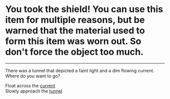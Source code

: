 # You took the shield! You can use this item for multiple reasons, but be warned that the material used to form this item was worn out. So don't force the object too much.

---

There was a tunnel that depicted a faint light and a dim flowing current. Where do you want to go?

Float across the [current](current.md)  
Slowly approach the [tunnel](tunnel.md)